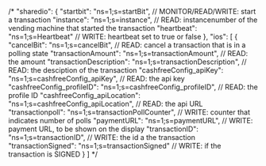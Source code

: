 
/*
  "sharedio":
    {
        "startbit": "ns=1;s=startBit", // MONITOR/READ/WRITE: start a transaction
        "instance": "ns=1;s=instance", // READ: instancenumber of the vending machine that started the transaction
        "heartbeat": "ns=1;s=Heartbeat" // WRITE: heartbeat set to true or false
    },
    "ios": [
        {
            "cancelBit": "ns=1;s=cancelBit", // READ: cancel a transaction that is in a polling state
            "transactionAmount": "ns=1;s=transactionAmount", // READ: the amount
            "transactionDescription": "ns=1;s=transactionDescription", // READ: the desciption of the transaction
            "cashfreeConfig_apiKey": "ns=1;s=cashfreeConfig_apiKey", // READ: the api key
            "cashfreeConfig_profileID": "ns=1;s=cashfreeConfig_profileID", // READ: the profile ID
            "cashfreeConfig_apiLocation": "ns=1;s=cashfreeConfig_apiLocation", // READ: the api URL
            "transactionpoll": "ns=1;s=transactionPollCounter", // WRITE: counter that indicates number of polls
            "paymentURL": "ns=1;s=paymentURL", //  WRITE: payment URL, to be shown on the display
            "transactionID": "ns=1;s=transactionID", // WRITE: the id a the transaction
            "transactionSigned": "ns=1;s=transactionSigned" // WRITE: if the transaction is SIGNED
        }
    ]
*/